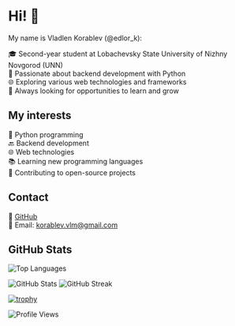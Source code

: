 # Hi! 👋

My name is Vladlen Korablev (@edlor_k):

🎓 Second-year student at Lobachevsky State University of Nizhny Novgorod (UNN)  
🐍 Passionate about backend development with Python  
🌐 Exploring various web technologies and frameworks  
🚀 Always looking for opportunities to learn and grow  

## My interests

🐍 Python programming  
🔙 Backend development  
🌐 Web technologies  
📚 Learning new programming languages  
🤝 Contributing to open-source projects  

## Contact

🔗 [GitHub](https://github.com/edlor-k)  
📧 Email: [korablev.vlm@gmail.com](mailto:korablev.vlm@gmail.com)  

## GitHub Stats

![Top Languages](https://github-readme-stats.vercel.app/api/top-langs/?username=edlor-k&layout=compact&theme=radical)

![GitHub Stats](https://github-readme-stats.vercel.app/api?username=edlor-k&show_icons=true&theme=radical) ![GitHub Streak](https://github-readme-streak-stats.herokuapp.com/?user=edlor-k&theme=radical)

[![trophy](https://github-profile-trophy.vercel.app/?username=edlor-k&theme=radical&margin-w=15&margin-h=15)](https://github.com/ryo-ma/github-profile-trophy)

![Profile Views](https://komarev.com/ghpvc/?username=edlor-k&color=blueviolet)

